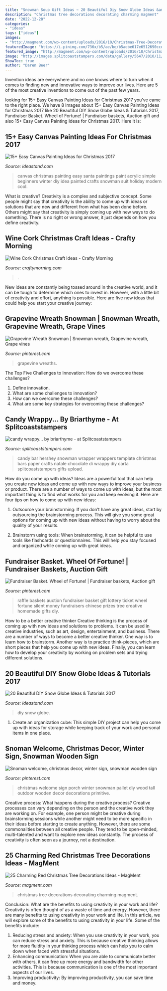```yaml
---
title: "Snowman Soup Gift Ideas ~ 20 Beautiful Diy Snow Globe Ideas &amp; Tutorials 2017"
description: "Christmas tree decorations decorating charming magment"
date: "2022-12-28"
categories:
- "ideas"
tags: ["ideas"]
images:
- "http://magment.com/wp-content/uploads/2016/10/Christmas-Tree-Decorating-Ideas-7.jpg"
featuredImage: "https://i.pinimg.com/736x/b5/ae/be/b5aebe617e6512690ccd7b4b89453c1b--pallet-christmas-christmas-porch.jpg"
featured_image: "http://magment.com/wp-content/uploads/2016/10/Christmas-Tree-Decorating-Ideas-7.jpg"
image: "http://images.splitcoaststampers.com/data/gallery/5647/2010/11/09/hershey-snowman2_by_briarthyme.jpg"
ShowToc: true
author: "Daren Beer"
---
```



Invention ideas are everywhere and no one knows where to turn when it comes to finding new and innovative ways to improve our lives. Here are 5 of the most creative inventions to come out of the past few years.

	

		
looking for 15+ Easy Canvas Painting Ideas for Christmas 2017 you've came to the right place. We have 8 Images about 15+ Easy Canvas Painting Ideas for Christmas 2017 like 20 Beautiful DIY Snow Globe Ideas &amp; Tutorials 2017, Fundraiser Basket. Wheel of Fortune! | Fundraiser baskets, Auction gift and also 15+ Easy Canvas Painting Ideas for Christmas 2017. Here it is:
		
    
## 15+ Easy Canvas Painting Ideas For Christmas 2017

<img loading=lazy src="http://ideastand.com/wp-content/uploads/2016/10/canvas-paintings/8-canvas-paintings-for-christmas.jpg" onerror="this.onerror=null;this.src='https://tse1.mm.bing.net/th?id=OIP.mr8D0lK42Zw9XuO3udJMUwHaJM&amp;pid=15.1';" alt="15+ Easy Canvas Painting Ideas for Christmas 2017">

_Source: ideastand.com_

>canvas christmas painting easy santa paintings paint acrylic simple beginners winter diy idea painted crafts snowman suit holiday modern cool. 

	

What is creative?
Creativity is a complex and subjective concept. Some people might say that creativity is the ability to come up with ideas or solutions that are new and different from what has been done before. Others might say that creativity is simply coming up with new ways to do something. There is no right or wrong answer, it just depends on how you define creativity.

    
## Wine Cork Christmas Craft Ideas - Crafty Morning

<img loading=lazy src="https://www.craftymorning.com/wp-content/uploads/2016/09/wine-cork-christmas-craft-ideas-to-make.png" onerror="this.onerror=null;this.src='https://tse1.mm.bing.net/th?id=OIP.ixzmO_MORizEDQy2sFHuOwHaHa&amp;pid=15.1';" alt="Wine Cork Christmas Craft Ideas - Crafty Morning">

_Source: craftymorning.com_

>. 

	

New ideas are constantly being tossed around in the creative world, and it can be tough to determine which ones to invest in. However, with a little bit of creativity and effort, anything is possible. Here are five new ideas that could help you start your creative journey:  

    
## Grapevine Wreath Snowman | Snowman Wreath, Grapevine Wreath, Grape Vines

<img loading=lazy src="https://i.pinimg.com/736x/0d/dc/0b/0ddc0bbe524dfa38f722ee4e1d6e141e.jpg" onerror="this.onerror=null;this.src='https://tse2.mm.bing.net/th?id=OIP.bk-M9hv-DeoEvSneMMAboQHaNK&amp;pid=15.1';" alt="Grapevine Wreath Snowman | Snowman wreath, Grapevine wreath, Grape vines">

_Source: pinterest.com_

>grapevine wreaths. 

	

The Top Five Challenges to Innovation: How do we overcome these challenges?
1. Define innovation.
2. What are some challenges to innovation? 
3. How can we overcome these challenges? 
4. What are some key strategies for overcoming these challenges?

    
## Candy Wrappy... By Briarthyme - At Splitcoaststampers

<img loading=lazy src="http://images.splitcoaststampers.com/data/gallery/5647/2010/11/09/hershey-snowman2_by_briarthyme.jpg" onerror="this.onerror=null;this.src='https://tse2.mm.bing.net/th?id=OIP.dJ4diV2reoiTOF35qqLf1gHaOs&amp;pid=15.1';" alt="candy wrappy... by briarthyme - at Splitcoaststampers">

_Source: splitcoaststampers.com_

>candy bar hershey snowman wrapper wrappers template christmas bars paper crafts natale chocolate di wrappy diy carta splitcoaststampers gifts upload. 

	

How do you come up with ideas?
Ideas are a powerful tool that can help you create new ideas and come up with new ways to improve your business or product. There are a number of ways to come up with ideas, but the most important thing is to find what works for you and keep evolving it. Here are four tips on how to come up with new ideas:
1. Outsource your brainstorming: If you don’t have any great ideas, start by outsourcing the brainstorming process. This will give you some great options for coming up with new ideas without having to worry about the quality of your results.

2. Brainstorm using tools: When brainstorming, it can be helpful to use tools like flashcards or questionnaires. This will help you stay focused and organized while coming up with great ideas.


    
## Fundraiser Basket. Wheel Of Fortune! | Fundraiser Baskets, Auction Gift

<img loading=lazy src="https://i.pinimg.com/736x/cd/1c/19/cd1c19fc2ef8486d4b7cd33bf278ad10--fundraiser-baskets-raffle-prizes.jpg" onerror="this.onerror=null;this.src='https://tse2.mm.bing.net/th?id=OIP.3yn-K-YH_OgeX8FOAI19RQHaLH&amp;pid=15.1';" alt="Fundraiser Basket. Wheel of Fortune! | Fundraiser baskets, Auction gift">

_Source: pinterest.com_

>raffle baskets auction fundraiser basket gift lottery ticket wheel fortune silent money fundraisers chinese prizes tree creative homemade gifts diy. 

	

How to be a better creative thinker
Creative thinking is the process of coming up with new ideas and solutions to problems. It can be used in creative industries, such as art, design, entertainment, and business. There are a number of ways to become a better creative thinker. One way is to learn how to brainstorm. Another way is to practice think-pieces, which are short pieces that help you come up with new ideas. Finally, you can learn how to develop your creativity by working on problem sets and trying different solutions.

    
## 20 Beautiful DIY Snow Globe Ideas &amp; Tutorials 2017

<img loading=lazy src="http://ideastand.com/wp-content/uploads/2016/11/diy-snow-globe/17-diy-snow-globe-ideas.jpg" onerror="this.onerror=null;this.src='https://tse4.mm.bing.net/th?id=OIP.jBsvlhdnI6zkUfzh5CuDbQHaU_&amp;pid=15.1';" alt="20 Beautiful DIY Snow Globe Ideas &amp; Tutorials 2017">

_Source: ideastand.com_

>diy snow globe. 

	

1. Create an organization cube: This simple DIY project can help you come up with ideas for storage while keeping track of your work and personal items in one place.

    
## Snoman Welcome, Christmas Decor, Winter Sign, Snowman Wooden Sign

<img loading=lazy src="https://i.pinimg.com/736x/b5/ae/be/b5aebe617e6512690ccd7b4b89453c1b--pallet-christmas-christmas-porch.jpg" onerror="this.onerror=null;this.src='https://tse1.mm.bing.net/th?id=OIP.p1XheZuetF6gTtQKnB-4vgHaTs&amp;pid=15.1';" alt="Snoman welcome, christmas decor, winter sign, snowman wooden sign">

_Source: pinterest.com_

>christmas welcome sign porch winter snowman pallet diy wood tall outdoor wooden decor decorations primitive. 

	

Creative process: What happens during the creative process?
Creative processes can vary depending on the person and the creative work they are working on. For example, one person might be creative during brainstorming sessions while another might need to be more specific in their ideas before starting to create anything. However, there are some commonalities between all creative people. They tend to be open-minded, multi-talented and want to explore new ideas constantly. The process of creativity is often seen as a journey, not a destination.

    
## 25 Charming Red Christmas Tree Decorations Ideas - MagMent

<img loading=lazy src="http://magment.com/wp-content/uploads/2016/10/Christmas-Tree-Decorating-Ideas-7.jpg" onerror="this.onerror=null;this.src='https://tse1.mm.bing.net/th?id=OIP.oLz07yo2v6oZScRPVgjb3wHaJ4&amp;pid=15.1';" alt="25 Charming Red Christmas Tree Decorations Ideas - MagMent">

_Source: magment.com_

>christmas tree decorations decorating charming magment. 

	

Conclusion: What are the benefits to using creativity in your work and life?
Creativity is often thought of as a waste of time and energy. However, there are many benefits to using creativity in your work and life. In this article, we will explore some of the benefits to using creativity in your life. Some of the benefits include: 
1) Reducing stress and anxiety: When you use creativity in your work, you can reduce stress and anxiety. This is because creative thinking allows for more fluidity in your thinking process which can help you to calm down when faced with stressful situations. 
2) Enhancing communication: When you are able to communicate better with others, it can free up more energy and bandwidth for other activities. This is because communication is one of the most important aspects of our lives. 
3) Improving productivity: By improving productivity, you can save time and money.

